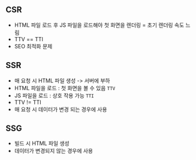 ## CSR

- HTML 파일 로드 후 JS 파일을 로드해야 첫 화면을 렌더링 = 초기 렌더링 속도 느림
- TTV == TTI
- SEO 최적화 문제

## SSR

- 매 요청 시 HTML 파일 생성 -> 서버에 부하
- HTML 파일을 로드 : 첫 화면을 볼 수 있음 `TTV`
- JS 파일을 로드 : 상호 작용 가능 `TTI`
- TTV != TTI
- 매 요청 시 데이터가 변경 되는 경우에 사용

## SSG

- 빌드 시 HTML 파일 생성
- 데이터가 변경되지 않는 경우에 사용
